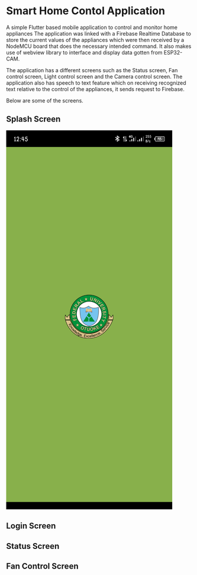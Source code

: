# Smart Home Contol Application

A simple Flutter based mobile application to control and monitor home appliances 
The application was linked with a Firebase Realtime Database to store the current values of the appliances which were then received by a NodeMCU board that does the necessary intended command. It also makes use of webview library to interface and display data gotten from ESP32-CAM.

The application has a different screens such as the Status screen, Fan control screen, Light control screen and the Camera control screen. The application also has speech to text feature which on receiving recognized text relative to the control of the appliances, it sends request to Firebase.

Below are some of the screens.

## Splash Screen

![Splash Screen](assests/splashscreen.png)

## Login Screen

## Status Screen

## Fan Control Screen
